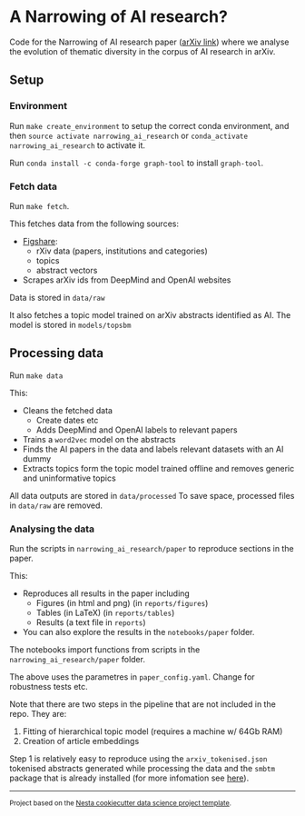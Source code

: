 A Narrowing of AI research?
==============================

Code for the Narrowing of AI research paper ([arXiv link](https://arxiv.org/abs/2009.10385)) where we analyse the evolution of thematic diversity in the corpus of AI research in arXiv.

## Setup

### Environment

Run `make create_environment` to setup the correct conda environment, and then `source activate narrowing_ai_research` or `conda_activate narrowing_ai_research` to activate it.

Run `conda install -c conda-forge graph-tool` to install `graph-tool`.

### Fetch data

Run `make fetch`.

This fetches data from the following sources:

* [Figshare](https://figshare.com/account/home#/projects/91427):
  * rXiv data (papers, institutions and categories)
  * topics
  * abstract vectors
* Scrapes arXiv ids from DeepMind and OpenAI websites

Data is stored in `data/raw`

It also fetches a topic model trained on arXiv abstracts identified as AI. The model is stored in `models/topsbm`

## Processing data

Run `make data`

This:

* Cleans the fetched data
  * Create dates etc
  * Adds DeepMind and OpenAI labels to relevant papers
* Trains a `word2vec` model on the abstracts
* Finds the AI papers in the data and labels relevant datasets with an AI dummy
* Extracts topics form the topic model trained offline and removes generic and uninformative topics

All data outputs are stored in `data/processed`
To save space, processed files in `data/raw` are removed.

### Analysing the data

Run the scripts in `narrowing_ai_research/paper` to reproduce sections in the paper.

This:
* Reproduces all results in the paper including
  * Figures (in html and png) (in `reports/figures`)
  * Tables (in LaTeX) (in `reports/tables`)
  * Results (a text file in `reports`)
* You can also explore the results in the `notebooks/paper` folder.

The notebooks import functions from scripts in the `narrowing_ai_research/paper` folder.

The above uses the parametres in `paper_config.yaml`. Change for robustness tests etc.

Note that there are two steps in the pipeline that are not included in the repo. They are:

1. Fitting of hierarchical topic model (requires a machine w/ 64Gb RAM)
2. Creation of article embeddings

Step 1 is relatively easy to reproduce using the `arxiv_tokenised.json` tokenised abstracts generated while processing the data and the `smbtm` package that is already installed (for more infomation see [here](https://topsbm.github.io/)).



--------

<p><small>Project based on the <a target="_blank" href="https://github.com/nestauk/cookiecutter-data-science-nesta">Nesta cookiecutter data science project template</a>.</small></p>
